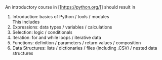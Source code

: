 An introductory course in [[https://python.org/]] should result in 

1. Introduction: basics of Python / tools / modules<br>This includes 
1. Expressions: data types / variables / calculations
1. Selection: logic / conditionals
1. Iteration: for and while loops / iterative data
1. Functions: definition / parameters / return values / composition
1. Data Structures: lists / dictionaries / files (including .CSV) / nested data structures

